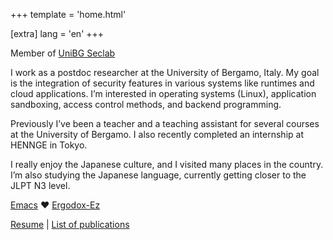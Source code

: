+++
template = 'home.html'

[extra]
lang = 'en'
+++

Member of [UniBG Seclab](https://seclab.unibg.it/)

I work as a postdoc researcher at the University of Bergamo, Italy. My
goal is the integration of security features in various systems like
runtimes and cloud applications. I’m interested in operating systems
(Linux), application sandboxing, access control methods, and backend
programming.

Previously I’ve been a teacher and a teaching assistant for several
courses at the University of Bergamo. I also recently completed an
internship at HENNGE in Tokyo.

I really enjoy the Japanese culture, and I visited many places in the
country.  I’m also studying the Japanese language, currently getting
closer to the JLPT N3 level.

[Emacs](https://www.gnu.org/software/emacs/) &#10084; [Ergodox-Ez](https://ergodox-ez.com/)


[Resume](https://drive.google.com/file/d/1cQji7DeukMcoQFjRU8TMIkE1x-ehXNge/view?usp=sharing)
| 
[List of publications](https://drive.google.com/file/d/1cFWsv_MOsHkZ4QsZBRqE6vhfoYAOaFtb/view?usp=sharing)
